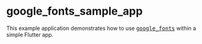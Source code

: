 # google_fonts_sample_app

This example application demonstrates how to use [<kbd>google_fonts</kbd>](https://pub.dev/packages/google_fonts) within a simple Flutter app.
